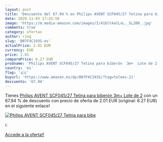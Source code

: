 ```yaml
---
layout: post
title: 'Descuento del 67.94 % en Philips AVENT SCF045/27 Tetina para bibe'
date: 2020-11-03 17:43:50
image: 'https://m.media-amazon.com/images/I/41blt4alLxL._SL200_.jpg'
comments: true
category: ofertas
author: ring
slug: 'B07F4C193S-es'
actualPrice: 2.01 EUR
currency: EUR
price: 2.01
comparePrice: 6.27 EUR
prodname: 'Philips AVENT SCF045/27 Tetina para biberón  3m+  Lote de 2'
country: 'es'
flag: '🇪🇸'
buyurl: 'https://www.amazon.es/dp/B07F4C193S/?tag=tolees-21'
descuento: '67.94'
---
```


Tienes [Philips AVENT SCF045/27 Tetina para biberón  3m+  Lote de 2](https://www.amazon.es/dp/B07F4C193S/?tag=tolees-21) con un 67.94 % de descuento con precio de oferta de 2.01 EUR (original: 6.27 EUR) en el siguiente enlace!

[![Philips AVENT SCF045/27 Tetina para bibe](https://m.media-amazon.com/images/I/41blt4alLxL._SL200_.jpg)](https://www.amazon.es/dp/B07F4C193S/?tag=tolees-21)

ℹ️:


[Accede a la oferta!!](https://www.amazon.es/dp/B07F4C193S/?tag=tolees-21)
